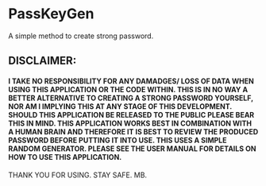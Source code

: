 # PassKeyGen
A simple method to create strong password.

## DISCLAIMER:

#### I TAKE NO RESPONSIBILITY FOR ANY DAMADGES/ LOSS OF DATA WHEN USING THIS APPLICATION OR THE CODE WITHIN. THIS IS IN NO WAY A BETTER ALTERNATIVE TO CREATING A STRONG PASSWORD YOURSELF, NOR AM I IMPLYING THIS AT ANY STAGE OF THIS DEVELOPMENT. SHOULD THIS APPLICATION BE RELEASED TO THE PUBLIC PLEASE BEAR THIS IN MIND. THIS APPLICATION WORKS BEST IN COMBINATION WITH A HUMAN BRAIN AND THEREFORE IT IS BEST TO REVIEW THE PRODUCED PASSWORD BEFORE PUTTING IT INTO USE. THIS USES A SIMPLE RANDOM GENERATOR. PLEASE SEE THE USER MANUAL FOR DETAILS ON HOW TO USE THIS APPLICATION.

THANK YOU FOR USING.
STAY SAFE.
MB.
